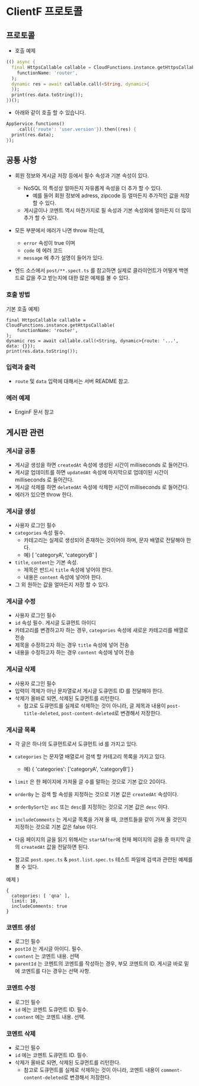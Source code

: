 # ClientF 프로토콜



## 프로토콜

* 호출 예제

```dart
(() async {
  final HttpsCallable callable = CloudFunctions.instance.getHttpsCallable(
    functionName: 'router',
  );
  dynamic res = await callable.call(<String, dynamic>{
  });
  print(res.data.toString());
})();
```

* 아래와 같이 호출 할 수 있습니다.
  
``` dart
AppService.functions()
    .call({'route': 'user.version'}).then((res) {
  print(res.data);
});
```

## 공통 사항

* 회원 정보와 게시글 저장 등에서 필수 속성과 기본 속성이 있다.
  * NoSQL 의 특성상 얼마든지 자유롭게 속성을 더 추가 할 수 있다.
    * 예를 들어 회원 정보에 adress, zipcode 등 얼마든지 추가적인 값을 저장 할 수 있다.
  * 게시글이나 코멘트 역시 마찬가지로 필 속성과 기본 속성외에 얼마든지 더 많이 추가 할 수 있다.

* 모든 부분에서 에러가 나면 throw 하는데,
  * `error` 속성이 true 이며
  * `code` 에 에러 코드
  * `message` 에 추가 설명이 들어가 있다.

* 엔드 소스에서 `post/**.spect.ts` 를 참고하면 실제로 클라이언트가 어떻게 백엔드로 값을 주고 받는지에 대한 많은 예제를 볼 수 있다.

### 호출 방법

기본 호출 예제)

```
final HttpsCallable callable = CloudFunctions.instance.getHttpsCallable(
    functionName: 'router',
);
dynamic res = await callable.call(<String, dynamic>{route: '...', data: {}});
print(res.data.toString());
```
### 입력과 출력

* `route` 및 `data` 입력에 대해서는 서버 README 참고.

### 에러 예제

* EnginF 문서 참고

<!-- * `route` property 에는 `클래스명.함수명` 과 같이 기록을 한다. 예) `user.register`
* `data` property 에는 route 로 전달하는 데이터이다. 예를 들어 `user.register` 를 호출하면 `data`에는 회원 메일 주소나 비밀번호 등을 입력하면 된다.

기본 에러 예제)

* route 값에 아무런 데이터를 전달하지 않으면, `wrong-class-name` 에러가 나타난다.
* route 값에 함수명이 잘못되면 `wrong-method-name` 에러가 나타난다.

이 처럼 각 route 호출 시 관련된 에러 값을 받을 수 있다. -->


## 게시판 관련

### 게시글 공통

* 게시글 생성을 하면 `createdAt` 속성에 생성된 시간이 milliseconds 로 들어간다.
* 게시글 업데이트를 하면 `updatedAt` 속성에 마지막으로 업데이된 시간이 milliseconds 로 들어간다.
* 게시글 삭제를 하면 `deletedAt` 속성에 삭제한 시간이 milliseconds 로 들어간다.
* 에러가 있으면 throw 한다.

### 게시글 생성

* 사용자 로그인 필수
* `categories` 속성 필수.
  * 카테고리는 실제로 생성되어 존재하는 것이어야 하며, 문자 배열로 전달해야 한다.
  * 예) [ 'categoryA', 'categoryB' ]
* `title`, `content`는 기본 속성.
  * 제목은 반드시 `title` 속성에 넣어야 한다.
  * 내용은 `content` 속성에 넣어야 한다.
* 그 외 원하는 값을 얼마든지 저장 할 수 있다.


### 게시글 수정

* 사용자 로그인 필수
* `id` 속성 필수. 게시글 도큐먼트 아이디
* 카테고리를 변경하고자 하는 경우, `categories` 속성에 새로운 카테고리를 배열로 전송
* 제목을 수정하고자 하는 경우 `title` 속성에 넣어 전송
* 내용을 수정하고자 하는 경우 `content` 속성에 넣어 전송


### 게시글 삭제

* 사용자 로그인 필수
* 입력이 객체가 아닌 문자열로서 게시글 도큐먼트 ID 를 전달해야 한다.
* 삭제가 올바로 되면, 삭제된 도큐먼트를 리턴한다.
  * 참고로 도큐먼트를 실제로 삭제하는 것이 아니라,
    글 제목과 내용이 `post-title-deleted`, `post-content-deleted`로 변경해서 저장한다.


### 게시글 목록

* 각 글은 하나의 도큐먼트로서 도큐먼트 id 를 가지고 있다.
* `categories` 는 문자열 배열로서 검색 할 카테고리 목록을 가지고 있다.
  * 예) { 'categories': ['categoryA', 'categoryB'] }
* `limit` 은 한 페이지에 가져올 글 수를 말하는 것으로 기본 값으 20이다.
* `orderBy` 는 검색 할 속성을 지정하는 것으로 기본 값은 `createdAt` 속성이다.
* `orderBySort`는 `asc` 또는 `desc`를 지정하는 것으로 기본 값은 `desc` 이다.
* `includeComments` 는 게시글 목록을 가져 올 때, 코멘트들을 같이 가져 올 것인지 지정하는 것으로 기본 값은 false 이다.
* 다음 페이지의 글을 읽기 위해서는 `startAfter`에 현재 페이지의 글들 중 마지막 글의 `createdAt` 값을 전달하면 된다.

* 참고로 `post.spec.ts` & `post.list.spec.ts` 테스트 파일에 검색과 관련된 예제를 볼 수 있다.

예제 )
```
{
  categories: [ 'qna' ],
  limit: 10,
  includeComments: true
}
```


### 코멘트 생성

* 로그인 필수
* `postId` 는 게시글 아이디. 필수.
* `content` 는 코멘트 내용. 선택
* `parentId` 는 코멘트의 코멘트를 작성하는 경우, 부모 코멘트의 ID. 게시글 바로 밑에 코멘트를 다는 경우는 선택 사항.

### 코멘트 수정

* 로그인 필수
* `id` 에는 코멘트 도큐먼트 ID. 필수.
* `content` 에는 코멘트 내용. 선택.

### 코멘트 삭제

* 로그인 필수
* `id` 에는 코멘트 도큐먼트 ID. 필수.
* 삭제가 올바로 되면, 삭제된 도큐먼트를 리턴한다.
  * 참고로 도큐먼트를 실제로 삭제하는 것이 아니라,
    코멘트 내용이 `comment-content-deleted`로 변경해서 저장한다.


